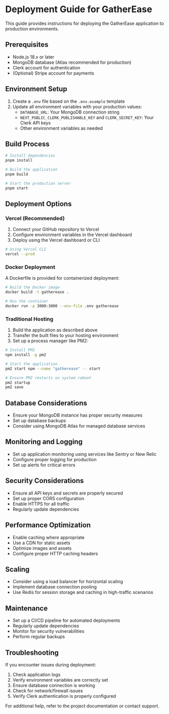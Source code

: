 # Deployment Guide for GatherEase

This guide provides instructions for deploying the GatherEase application to production environments.

## Prerequisites

- Node.js 18.x or later
- MongoDB database (Atlas recommended for production)
- Clerk account for authentication
- (Optional) Stripe account for payments

## Environment Setup

1. Create a `.env` file based on the `.env.example` template
2. Update all environment variables with your production values:
   - `DATABASE_URL`: Your MongoDB connection string
   - `NEXT_PUBLIC_CLERK_PUBLISHABLE_KEY` and `CLERK_SECRET_KEY`: Your Clerk API keys
   - Other environment variables as needed

## Build Process

```bash
# Install dependencies
pnpm install

# Build the application
pnpm build

# Start the production server
pnpm start
```

## Deployment Options

### Vercel (Recommended)

1. Connect your GitHub repository to Vercel
2. Configure environment variables in the Vercel dashboard
3. Deploy using the Vercel dashboard or CLI

```bash
# Using Vercel CLI
vercel --prod
```

### Docker Deployment

A Dockerfile is provided for containerized deployment:

```bash
# Build the Docker image
docker build -t gatherease .

# Run the container
docker run -p 3000:3000 --env-file .env gatherease
```

### Traditional Hosting

1. Build the application as described above
2. Transfer the built files to your hosting environment
3. Set up a process manager like PM2:

```bash
# Install PM2
npm install -g pm2

# Start the application
pm2 start npm --name "gatherease" -- start

# Ensure PM2 restarts on system reboot
pm2 startup
pm2 save
```

## Database Considerations

- Ensure your MongoDB instance has proper security measures
- Set up database backups
- Consider using MongoDB Atlas for managed database services

## Monitoring and Logging

- Set up application monitoring using services like Sentry or New Relic
- Configure proper logging for production
- Set up alerts for critical errors

## Security Considerations

- Ensure all API keys and secrets are properly secured
- Set up proper CORS configuration
- Enable HTTPS for all traffic
- Regularly update dependencies

## Performance Optimization

- Enable caching where appropriate
- Use a CDN for static assets
- Optimize images and assets
- Configure proper HTTP caching headers

## Scaling

- Consider using a load balancer for horizontal scaling
- Implement database connection pooling
- Use Redis for session storage and caching in high-traffic scenarios

## Maintenance

- Set up a CI/CD pipeline for automated deployments
- Regularly update dependencies
- Monitor for security vulnerabilities
- Perform regular backups

## Troubleshooting

If you encounter issues during deployment:

1. Check application logs
2. Verify environment variables are correctly set
3. Ensure database connection is working
4. Check for network/firewall issues
5. Verify Clerk authentication is properly configured

For additional help, refer to the project documentation or contact support.

